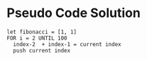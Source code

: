 # Pseudo Code Solution

```
let fibonacci = [1, 1]
FOR i = 2 UNTIL 100
  index-2  + index-1 = current index
  push current index
```
